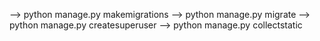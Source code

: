 --> python manage.py makemigrations
--> python manage.py migrate 
--> python manage.py createsuperuser
--> python manage.py collectstatic 
